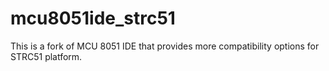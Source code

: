 # mcu8051ide_strc51
This is a fork of MCU 8051 IDE that provides more compatibility options for STRC51 platform.
